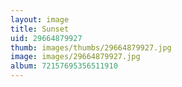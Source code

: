 ```yaml
---
layout: image
title: Sunset
uid: 29664879927
thumb: images/thumbs/29664879927.jpg
image: images/29664879927.jpg
album: 72157695356511910
---
```


